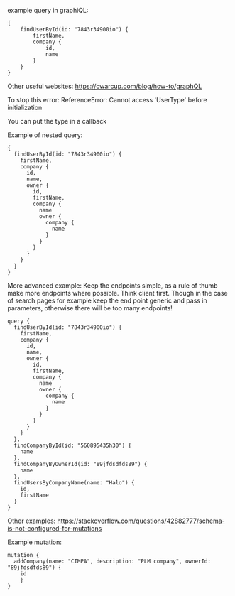 example query in graphiQL:
```
{
    findUserById(id: "7843r34900io") {
        firstName,
        company {
            id,
            name
        }
    }
}
```

Other useful websites:
https://cwarcup.com/blog/how-to/graphQL

To stop this error:
ReferenceError: Cannot access 'UserType' before initialization

You can put the type in a callback

Example of nested query:
```
{
  findUserById(id: "7843r34900io") {
    firstName,
    company {
      id,
      name,
      owner {
        id,
        firstName,
      	company {
          name
          owner {
            company {
              name
            }
          }
        }
      }
    }
  }
}
```

More advanced example:
Keep the endpoints simple, as a rule of thumb make more endpoints where possible. Think client first.
Though in the case of search pages for example keep the end point generic and pass in parameters, 
otherwise there will be too many endpoints!
```
query {
  findUserById(id: "7843r34900io") {
    firstName,
    company {
      id,
      name,
      owner {
        id,
        firstName,
      	company {
          name
          owner {
            company {
              name
            }
          }
        }
      }
    }
  },
  findCompanyById(id: "560895435h30") {
    name
  },
  findCompanyByOwnerId(id: "89jfdsdfds89") {
    name
  },
  findUsersByCompanyName(name: "Halo") {
    id,
    firstName
  }
}
```

Other examples:
https://stackoverflow.com/questions/42882777/schema-is-not-configured-for-mutations

Example mutation:
```
mutation {
  addCompany(name: "CIMPA", description: "PLM company", ownerId: "89jfdsdfds89") {
  	id
	}
}
```